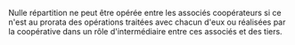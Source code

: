 Nulle répartition ne peut être opérée entre les associés coopérateurs si ce n'est au prorata des opérations traitées avec chacun d'eux ou réalisées par la coopérative dans un rôle d'intermédiaire entre ces associés et des tiers.

